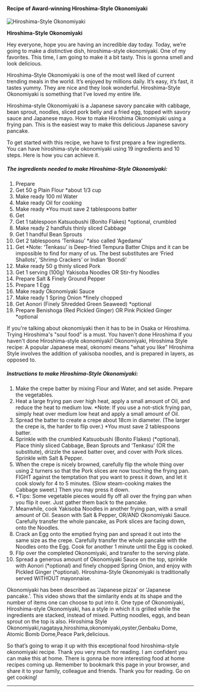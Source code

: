             

#### Recipe of Award-winning Hiroshima-Style Okonomiyaki

![Hiroshima-Style Okonomiyaki](https://img-global.cpcdn.com/recipes/eca05a9ce166ec9b/751x532cq70/hiroshima-style-okonomiyaki-recipe-main-photo.jpg)

**Hiroshima-Style Okonomiyaki**

Hey everyone, hope you are having an incredible day today. Today, we’re going to make a distinctive dish, hiroshima-style okonomiyaki. One of my favorites. This time, I am going to make it a bit tasty. This is gonna smell and look delicious.

Hiroshima-Style Okonomiyaki is one of the most well liked of current trending meals in the world. It’s enjoyed by millions daily. It’s easy, it’s fast, it tastes yummy. They are nice and they look wonderful. Hiroshima-Style Okonomiyaki is something that I’ve loved my entire life.

Hiroshima-style Okonomiyaki is a Japanese savory pancake with cabbage, bean sprout, noodles, sliced pork belly and a fried egg, topped with savory sauce and Japanese mayo. How to make Hiroshima Okonomiyaki using a frying pan. This is the easiest way to make this delicious Japanese savory pancake.

To get started with this recipe, we have to first prepare a few ingredients. You can have hiroshima-style okonomiyaki using 19 ingredients and 10 steps. Here is how you can achieve it.

##### The ingredients needed to make Hiroshima-Style Okonomiyaki:

1.  Prepare <Crepe>
2.  Get 50 g Plain Flour \*about 1/3 cup
3.  Make ready 100 ml Water
4.  Make ready Oil for cooking
5.  Make ready \*You must save 2 tablespoons batter
6.  Get <Toppings>
7.  Get 1 tablespoon Katsuobushi (Bonito Flakes) \*optional, crumbled
8.  Make ready 2 handfuls thinly sliced Cabbage
9.  Get 1 handful Bean Sprouts
10.  Get 2 tablespoons ‘Tenkasu’ \*also called ‘Agedama’
11.  Get \*Note: ‘Tenkasu’ is Deep-fried Tempura Batter Chips and it can be impossible to find for many of us. The best substitutes are ‘Fried Shallots’, ‘Shrimp Crackers’ or Indian ‘Boondi’
12.  Make ready 50 g thinly sliced Pork
13.  Get 1 serving (100g) Yakisoba Noodles OR Stir-fry Noodles
14.  Prepare Salt & Finely Ground Pepper
15.  Prepare 1 Egg
16.  Make ready Okonomiyaki Sauce
17.  Make ready 1 Spring Onion \*finely chopped
18.  Get Aonori (Finely Shredded Green Seaweed) \*optional
19.  Prepare Benishoga (Red Pickled Ginger) OR Pink Pickled Ginger \*optional

If you're talking about okonomiyaki then it has to be in Osaka or Hiroshima. Trying Hiroshima's "soul food" is a must. You haven't done Hiroshima if you haven't done Hiroshima-style okonomiyaki! Okonomiyaki, Hiroshima Style recipe: A popular Japanese meal, okonomi means "what you like" Hiroshima Style involves the addition of yakisoba noodles, and is prepared in layers, as opposed to.

##### Instructions to make Hiroshima-Style Okonomiyaki:

1.  Make the crepe batter by mixing Flour and Water, and set aside. Prepare the vegetables.
2.  Heat a large frying pan over high heat, apply a small amount of Oil, and reduce the heat to medium low. \*Note: If you use a not-stick frying pan, simply heat over medium low heat and apply a small amount of Oil.
3.  Spread the batter to create a crepe about 18cm in diameter. (The larger the crepe is, the harder to flip over.) \*You must save 2 tablespoons batter.
4.  Sprinkle with the crumbled Katsuobushi (Bonito Flakes) (\*optional). Place thinly sliced Cabbage, Bean Sprouts and ‘Tenkasu’ (OR the substitute), drizzle the saved batter over, and cover with Pork slices. Sprinkle with Salt & Pepper.
5.  When the crepe is nicely browned, carefully flip the whole thing over using 2 turners so that the Pork slices are now touching the frying pan. FIGHT against the temptation that you want to press it down, and let it cook slowly for 4 to 5 minutes. (Slow steam-cooking makes the Cabbage sweet.) Then you may press it down.
6.  \*Tips: Some vegetable pieces would fly off all over the frying pan when you flip it over. Just gather them back to the pancake.
7.  Meanwhile, cook Yakisoba Noodles in another frying pan, with a small amount of Oil. Season with Salt & Pepper, OR/AND Okonomiyaki Sauce. Carefully transfer the whole pancake, as Pork slices are facing down, onto the Noodles.
8.  Crack an Egg onto the emptied frying pan and spread it out into the same size as the crepe. Carefully transfer the whole pancake with the Noodles onto the Egg. Cook for another 1 minute until the Egg is cooked.
9.  Flip over the completed Okonomiyaki, and transfer to the serving plate.
10.  Spread a generous amount of Okonomiyaki Sauce on the top, sprinkle with Aonori (\*optional) and finely chopped Spring Onion, and enjoy with Pickled Ginger (\*optional). Hiroshima-Style Okonomiyaki is traditionally served WITHOUT mayonnaise.

Okonomiyaki has been described as 'Japanese pizza' or 'Japanese pancake.'. This video shows that the similarity ends at its shape and the number of items one can choose to put into it. One type of Okonomiyaki, Hiroshima-style Okonomiyaki, has a style in which it is grilled while the ingredients are stacked, instead of mixed. Putting noodles, eggs, and bean sprout on the top is also. Hiroshima Style Okonomiyaki,nagataya,hiroshima,okonomiyaki,oyster,Genbaku Dome, Atomic Bomb Dome,Peace Park,delicious.

So that’s going to wrap it up with this exceptional food hiroshima-style okonomiyaki recipe. Thank you very much for reading. I am confident you can make this at home. There is gonna be more interesting food at home recipes coming up. Remember to bookmark this page in your browser, and share it to your family, colleague and friends. Thank you for reading. Go on get cooking!

* * *